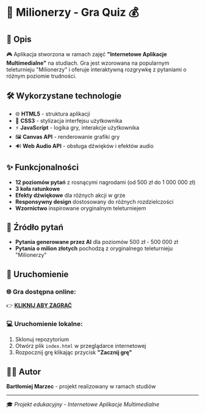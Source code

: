 # 🎯 Milionerzy - Gra Quiz 💰

## 📝 Opis
🎮 Aplikacja stworzona w ramach zajęć **"Internetowe Aplikacje Multimedialne"** na studiach. Gra jest wzorowana na popularnym teleturnieju "Milionerzy" i oferuje interaktywną rozgrywkę z pytaniami o różnym poziomie trudności.

## 🛠️ Wykorzystane technologie
- 🌐 **HTML5** - struktura aplikacji
- 🎨 **CSS3** - stylizacja interfejsu użytkownika
- ⚡ **JavaScript** - logika gry, interakcje użytkownika
- 🖼️ **Canvas API** - renderowanie grafiki gry
- 🔊 **Web Audio API** - obsługa dźwięków i efektów audio

## ✨ Funkcjonalności
-  **12 poziomów pytań** z rosnącymi nagrodami (od 500 zł do 1 000 000 zł)
-  **3 koła ratunkowe**  
-  **Efekty dźwiękowe** dla różnych akcji w grze
-  **Responsywny design** dostosowany do różnych rozdzielczości
-  **Wzornictwo** inspirowane oryginalnym teleturniejem

## 🤖 Źródło pytań
-  **Pytania generowane przez AI** dla poziomów 500 zł - 500 000 zł
-  **Pytania o milion złotych** pochodzą z oryginalnego teleturnieju "Milionerzy"

## 🚀 Uruchomienie

### 🌐 Gra dostępna online:
👉 **[KLIKNIJ ABY ZAGRAĆ](https://www.bartlomiejmarzec.pl/milionerzy)**

### 💻 Uruchomienie lokalne:
1.  Sklonuj repozytorium
2.  Otwórz plik `index.html` w przeglądarce internetowej
3.  Rozpocznij grę klikając przycisk **"Zacznij grę"**

## 👨‍💻 Autor
**Bartłomiej Marzec** - projekt realizowany w ramach studiów

---
🎓 *Projekt edukacyjny - Internetowe Aplikacje Multimedialne*

